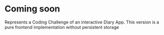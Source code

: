 # Coming soon

Represents a Coding Challenge of an interactive Diary App. This version is a pure frontend implementation without persistent storage
